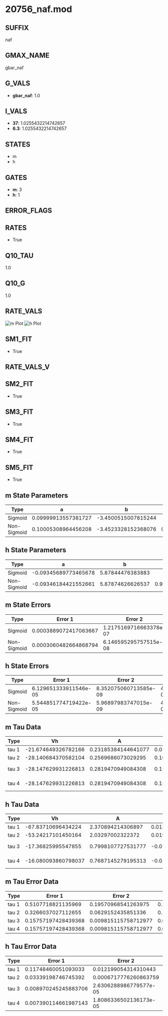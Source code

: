 # 20756_naf.mod

## SUFFIX

naf

## GMAX_NAME

gbar_naf

## G_VALS

- **gbar_naf**: 1.0

## I_VALS

- **37**: 1.0255432214742657
- **6.3**: 1.0255432214742657

## STATES

- m
- h

## GATES

- **m**: 3
- **h**: 1

## ERROR_FLAGS


## RATES

- True

## Q10_TAU

1.0

## Q10_G

1.0

## RATE_VALS

![m Plot](/Users/pbozelos/Dropbox/icg-Chai-Panos/supermodels/output_markdown_files/Na/20756_naf.mod/images/m.png)
![h Plot](/Users/pbozelos/Dropbox/icg-Chai-Panos/supermodels/output_markdown_files/Na/20756_naf.mod/images/h.png)

## SM1_FIT

- True

## RATE_VALS_V

## SM2_FIT

- True

## SM3_FIT

- True

## SM4_FIT

- True

## SM5_FIT

- True

## m State Parameters

| Type | a | b | c | d |
| --- | --- | --- | --- | --- |
| Sigmoid | 0.09999913557381727 | -3.4500515007815244 |
| Non-Sigmoid | 0.10005308964456208 | -3.4523328152368076 | 0.9997458042587851 | 5.587457573921578e-05 |

## h State Parameters

| Type | a | b | c | d |
| --- | --- | --- | --- | --- |
| Sigmoid | -0.09345689773465678 | 5.87844476383883 |
| Non-Sigmoid | -0.09346184421552661 | 5.87874626626537 | 0.9999719076529738 | 1.1769239939294323e-05 |

## m State Errors

| Type | Error 1 | Error 2 | Error 3 |
| --- | --- | --- | --- |
| Sigmoid | 0.0003889072417063667 | 1.2175169716663378e-07 | 0.00022889477193235497 |
| Non-Sigmoid | 0.0003060482664868794 | 6.146595295757515e-08 | 0.00018012739451814646 |

## h State Errors

| Type | Error 1 | Error 2 | Error 3 |
| --- | --- | --- | --- |
| Sigmoid | 6.129651333911546e-05 | 8.352075060713585e-09 | 4.955646297194173e-05 |
| Non-Sigmoid | 5.544851774719422e-05 | 5.96897983747015e-09 | 4.4828527217948564e-05 |

## m Tau Data

| Type | Vh | A | b1 | b2 | c1 | c2 | d1 | d2 | e1 | e2 |
| --- | --- | --- | --- | --- | --- | --- | --- | --- | --- | --- |
| tau 1 | -21.674649326782166 | 0.23185384144641077 | 0.052892056732454514 | 0.09680631328398084 |
| tau 2 | -28.140684370582104 | 0.2569686073029295 | 0.10682404957919359 | 0.0011489182991972252 | 0.0864544144465082 | -0.0005654775425626892 |
| tau 3 | -28.147629931226813 | 0.2819470949084308 | 0.15781538372095374 | 0.003632776140970969 | 2.6654652317812992e-05 | 0.11862515732803865 | -0.0017309837879846467 | 7.50423865479265e-06 |
| tau 4 | -28.147629931226813 | 0.2819470949084308 | 0.15781538372095374 | 0.003632776140970969 | 2.6654652317812992e-05 | 0.0 | 0.11862515732803865 | -0.0017309837879846467 | 7.50423865479265e-06 | 0.0 |

## h Tau Data

| Type | Vh | A | b1 | b2 | c1 | c2 | d1 | d2 | e1 | e2 |
| --- | --- | --- | --- | --- | --- | --- | --- | --- | --- | --- |
| tau 1 | -67.83710696434224 | 2.370894214306897 | 0.013869132959030781 | 0.0317495283023002 |
| tau 2 | -53.24217101450164 | 2.03297002322372 | 0.019851356214069936 | 0.0002373270493355105 | 0.050983074287676476 | -0.00023363895332319481 |
| tau 3 | -17.36825995547855 | 0.7998107727531777 | -0.010166039455764136 | -3.520433384397675e-05 | 2.2123407778821513e-07 | 0.05259696062276214 | -0.000710433361193646 | 2.409161979581218e-06 |
| tau 4 | -16.080093860798037 | 0.7687145279195313 | -0.014914511021833464 | -9.94304758161231e-05 | 5.824018511443759e-07 | 6.543422096857506e-09 | 0.04827539135650871 | -0.0006180926306717965 | -2.648231633111398e-06 | 4.2070885525802855e-08 |

## m Tau Error Data

| Type | Error 1 | Error 2 | Error 3 |
| --- | --- | --- | --- |
| tau 1 | 0.5107718821135969 | 0.19570968541263975 | 0.27633253277620917 |
| tau 2 | 0.3266037027112655 | 0.0629152435851336 | 0.1766957648702752 |
| tau 3 | 0.15757197428439368 | 0.009815115758712977 | 0.08524796347123567 |
| tau 4 | 0.15757197428439368 | 0.009815115758712977 | 0.08524796347123567 |

## h Tau Error Data

| Type | Error 1 | Error 2 | Error 3 |
| --- | --- | --- | --- |
| tau 1 | 0.11748460051093033 | 0.012199054314310443 | 0.061644640819306325 |
| tau 2 | 0.03339198746745392 | 0.0006717776260863759 | 0.017520909674306348 |
| tau 3 | 0.008970245245883706 | 2.6306288986779577e-05 | 0.004706723637300406 |
| tau 4 | 0.007390114661987143 | 1.8086336502136173e-05 | 0.003877622786054443 |

